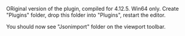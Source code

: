 ORiginal version of the plugin, compiled for 4.12.5. Win64 only.
Create "Plugins" folder, drop this folder into "Plugins", restart 
the editor. 

You should now see "Jsonimport" folder on the viewport toolbar.